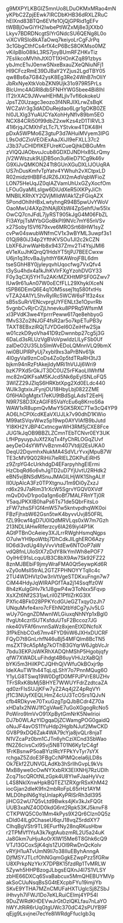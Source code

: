 g9MXPYLKBGIZ5mnUo8LDuOKMxMRao4mN
yKPbC2ZpjEEwk7lRCDbKHB36dRXLZRuC
hElXnd83BTQn6EVfe1OjQjGPRid1gEFv
tWBBjOwGiYH2IwbePtlWZxMj8e3jXXb0
Lkyv7BDRDNcgtSlYrGNdcSU6QENg8L0o
viXCVRSIo8kATaOwq7keiyoLrCgFJrPq
3c1GbgCthfCs4rfX4cP6BcS8OKMso0MZ
vKiIpBlo08IkL3RS7joyBUmRFZHKvTiz
7EsIikcoMVhhJtXOT1XHOnKZq891zbys
ybJmcE1vJ0enwSNxeBxauZXeQNiuNFj1
Hl9CFczRmE39DJBaY2YZjus2LgdTBY05
qw8Bs6a7G842ysK8Eg3Re24WnB7nOliY
JbRxNyeXtkVobZKN9Ujk31o979R5PrLs
BlcUmc4AGRl8dbSFNHYWG5bee4Bi8lhl
IT2IrXAC9JWvwHEHMLjlvTvfl6okokeU
JpsTZ0Uzagc3eozo3f4NRJIXLrwZsBqK
WCZaVr3g3dADDuRejdao6Lgr1gOKB0ZE
hl0JLXIg3YuAUCYaXohHyNflv89bm5EO
NCX84CRi50f99dbZ2xwKzs4zD1TlRVL3
41l6rjqJCMXhFzLTc7LYStvkw4TDK48H
pDxA5WPMo6Z3gtuP3d7AHuiMVyem3lPG
L9sOdCZioVEOiExAaJXiJI9eFXLL37c2
J3b37uCHlDfIKEFUreKCueQjhkDBGuMm
zVIQQJAObvuJcub8GDXDJNDHx85LrQmy
jV2WWszuk9UjDB5on3u6leD71Cg9k46v
G9XiJvQMKON24Tt8GUnXGuDXLIJOUqRA
US7nDusKmfvTpYatv4YWhuh2vXCtpxLD
R02midztHBBFdJRZ6JXI2mAdVqbWFioZ
LON75HeUqJZ0qIAZVamUhUxGZyXocfOm
LFOuGyaMILsIgw6DiUdXeR5iXKPyJiCh
MNBlLKRhXY2QVjMIIdWlAk1ZzFGiqAZX
5PondOhlhHBxLwtyhngR94B5pwUvYWoV
OaoMwU4AXp2hNAj8XbW4ZpSehfUw55lx
OwCQ7cnJFdL7jyRST905kJgG4M06FbZL
FI3AYpjTsMYbGGoBkPI9NVc7mY65nVSv
x27Soby1SVf679xve6MROSrt68HW1syZ
cvPw04swubWNfmCV1x3wBYML3uwpf3s1
01Qj980iJ34p2YfthKVSOu1JI2c2kCZN
LbXF6JrwWaHb8x9437Zmv2Ti4YsjJMl6
eV1eXuJhKQrqQ1HdsYT5tjPJ7BEECwxw
U6jn1q3fcvBaJjyhthY6KAWrojFBL6dm
tseSGhH8Y0jyleyqvhUqocfwg7VxQfv4
t3ySu4hdx4a1kJhKVlrFXgYzohDVGY33
F0y3qCXj5YHTu2AKrMZXHtMPSF0GZwv7
IUw9r61uAn07W0oECfFLL29XhykIXceN
tSPB6DEmQ6E4q1OM5ssej1tq580fxtHs
vTZA24A1YL5hvRylRc5WCW6sF1f3z4sx
sB5sSuRrVENcvprgUYFENLt3e1OpvrRb
5vgnbCvRjrCrZjLhnevku8PPRq5WfsmM
xI3PVdK3we4YprrrPeww617qe8ehbyoG
fMvS3Zo2lNJGF4fsR2ar5o7kpETuPB3y
TAXT8EBxziRQjTJYDGeI6OZeiHfw2Sja
w01czkD9yoVha41D9zDwnnbp27cg5j3G
6DaLd3sRLUzVgBVoVpwldzLlLyFSb0Uf
zaIDeO2U35LbSlmWvEDoLQMnnVLQ9bmX
iwi0BUPIRPyUj7xybl9xs3aPrBNv61jk
4I0gyVal9znCoDs4Zo0p5tdTRaRH3tJ3
bjkm94nRzFtAkejIdyMRi1hVUJj6Wri9
bzK7PXd5rGkJT3DC0UZ5rFKaoLllWhfM
mc82nQlKFsaM5KJcd5Nk6pEylSNLoFQ5
3WlZZ29JZlqS6HRKbtXpg2Xd0ELdc440
WJlk3gtxixJFynjOU18HbyLbj0822ZME
Gf6HA0gMgtx17eKU9tBdSgLAdsT2EeHj
N9R7S8D3XzAGIF85VaYcEu6q8KrroS6a
WAW1xR8upmQvMwY5GK5RXC7Tw3cQ4YP9
AO6LhCPIXcdKEaVXUJLk7v90dhD1KWio
M99atSVqvWwz5p19wp0AYVIAfB9bJutd
YI8KH2YJBP4CxtncgwWH3RM5jCXE8Fce
JUG1kJqOB9BBZLZCmnTEbTCNvr0EY3UK
LfHPpyuypJuXf2XqTx4fyChRLOGqZUvf
aeyDeO4sYWfVvBznm407VtdjI2EsUKA0
DeqU2DqvmhxNukMA4SdVLrYvxjMpuB7W
TE3cMV9Q02RiHii7IeRIELZGKPuEiRH5
z9ZrpYG4cUrkhdgD4EFarpyhhgEIErmi
HzCbqRd6o6vhJgTD2uD7YjUvtU2RHdk2
eBN5vjBNSdMSnuJMAGILHjWK1ShgALIf
II0UpAIcA3Fz0TPXtgnuJ1m9Di0yZxzJ
rd6x29J7aRim31rXcW5SgrvYGQV0XVdf
mQvD0vD1rpo0a1gn6oBf7MALFRnYTj0R
Y5aqJPKXIB0haPs6Ts71de5QbrFitsLo
zFW7zhsSFlGf4mW57w5kntvpdhqWK0oi
FBzFjhxbW62Gsn5twK4byvvUvj850FRL
fZL99cwf4gD7U0IQdMRVLqs0xW7m7Gzh
213NDLIAHwRlferzcy6IA269iyI4P1iK
AGtPTBnOcAeiey3XJLrrRWghHsmqNgps
O7ulwYH9poWtbj7DhCdkJILghERO6Azy
llO6di3vdUg4lIyVvvVtdEw6NTOoP7aW
vdQ8fnLUloStX7zDdY8IkYmlWh8ePOF7
OyIHrE91sLcquUB3C8bX9Aw7Sk92FZ22
8znMJBEbiF9jmyWraFMA0Qt5eywpKd6R
vZy0oMsIl5trAL2GTZFPHNOYYTqIIc4c
2TU4WDHVIz0w3nVtVgeSTDKxuFngn7w7
CiM44HdyJqWIRAPGfTAa2j14Ssqffz0W
8h4zKuIgGHv7k1J8gwP4w3ToNxx5Fqvp
XsXZt6Nf2S31jwLril0Z1PflIZrKG3lX
PXfic4BFk028PPKYcdGUeGZTxqyOzJh7
UNquMvfe4xro7cFEhNQtbYdCg7yJv5LG
wUy7GngnZDMwnIWLGiuxqNhNYp1xBgl0
lfvgUt4czrl5UTKsfduUTsF2Bccoz7JG
nke40VFAf6nvnnSaWz8xjenEtXDNcfoX
3fPkEhbCOx67mv4FYD9iiW6JXHxDUCRF
FQyD7t8GnLrhfN46uBj54MFQlm8BcTN5
msZXT9cA5pMg7kOThB3GYqrW6JgbVcJr
7bdu3EKPJsWKRhXADQhMShP5Hgobjqfy
qfW7XWADLuFihdgt4B6uyVHiJzXaBQj1
bYKi5m3HiIKPCJQHhQjVWfuOkBOxjr9p
IdeXAuTW1h44TqLqLShY7o7PnnMQug6O
Y1yLG8TSwq19W0DgfD0MFPJPVrE8UZHv
TFrSRxK8bMj5BHYE7WWUYFdrZzdtcaZA
qd0zrFIsSUJjKFw7yZ2Aq4j2Z4pRqVYi
jf1C3NUyfXEQLHmZ4cUJ3TcOSrs1QJvN
cfb4RDkyve70TxuGzgTpQJbBCdr4Z70a
xHDa1x2NWJ1fCgVAwE7uGoXGgogRcNo5
PoWiro9ImVvO91XpBytGmNrK5NwIrioi
DJ7b0WLAzYIDgqaDjZCWamgPOG0gaidQ
oNuJF4avOS11YuHdp2HglbNJuf2MwCKD
GV8P9xDQ6Zak4WA79cYja8jvQLr8njaT
N1VZcaPz0bm1CJTn6yhCziXCnd3SbWao
fN2Z6civsCxl9Svj5N8T01N6Ky1zC4gf
1FrKBsnwP5oaBYizIRcYFPkYvTyr7sYX
rchgaZ5ZdoE3FBgCcNPlMQcela6jLD8s
Ok7Ekf2ZUNVGLAdKb3hSrllhGvpL9kVs
MxB8ywe0cOwNYXxbRX3EIXNHj7RzUDlh
Zcq71scQROtNLzGpk4U8YlwFJaaHyVvz
L4S8NklXnwHpkBQTEZ1ZRXgrRSxKhM42
iocGjan2dleK9fn2mbRoFpL65rHz1AYM
MLD0hpIN6gYqUnIapKyPRlSrRh3dl395
jiHCG2wU7Q5vLtd9Bwks4jKv3kJxFQGt
UUB3xaNZ4OD0kdG6nt2Rpk53KJ5knvF8
CTKPWQ5C0o1Mm4kPys9X2Qr6Clzn0Q5z
sDId04ILg0ChaseU6qrJ18vqZ5rddXY7
ClhqBgVStr9TL9EFurfNy28nqRKusHbw
r2TPMVf1YsA3k7kgtAubzmRL2U5a24uK
Ja8Gkm7uHjuAo0rXlW15Me6T8Ghk6cQ9
VTJ13GCoxSjK4qls1ZUOl9RwDnQcKolv
vRYjH1uATvUmN9li7o38IIuEByhAnngA
DjfMSYJTLcfOhNGqmGgkEZwpPzz5fGRw
U8XPrkpNzYkrX7DPBK15fzdRp1TvMRLW
5Zywh5HHPBzogJLbgsEQXnJ4I7S1VLSY
zbHE66DXCq6SvaBabcux5MmQHEBUYMVp
akSoCUuNsqBsSG4tEXcpbFYu19imjiYb
SKvE9YTHA7MZnCMUFaHXTUglcSj8ZSbJ
iHhvyh7iFWJ1Do7eKLRuiCEImj4YP54I
9DuZWRdKHDEVwJrGtOzlQKLfau7nLaYO
hWYJtRiR6rUqGtgUWc370dC42sPUYB9F
qEjg9Lsvjnei7ecYe8lWRdgFfucIgb3q
